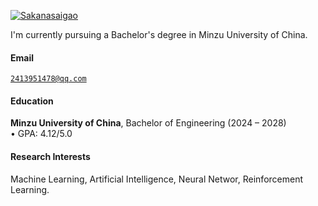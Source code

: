 [![Sakanasaigao](https://img.shields.io/badge/Sakansasaigao-github-blue?logo=github)](https://github.com/Sakansasaigao)

I'm currently pursuing a Bachelor's degree in Minzu University of China.

#### Email  
<code>2413951478@qq.com</code>  

#### Education  
**Minzu University of China**, Bachelor of Engineering (2024 – 2028)  
• GPA: 4.12/5.0  



#### Research Interests  
Machine Learning, Artificial Intelligence, Neural Networ, Reinforcement Learning.